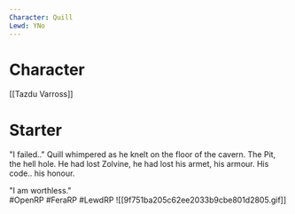 ```yaml
---
Character: Quill
Lewd: YNo
---
```

# Character
[[Tazdu Varross]]

# Starter
"I failed.." Quill whimpered as he knelt on the floor of the cavern. The Pit, the hell hole. He had lost Zolvine, he had lost his armet, his armour. His code.. his honour.

"I am worthless."  
#OpenRP #FeraRP #LewdRP 
![[9f751ba205c62ee2033b9cbe801d2805.gif]]